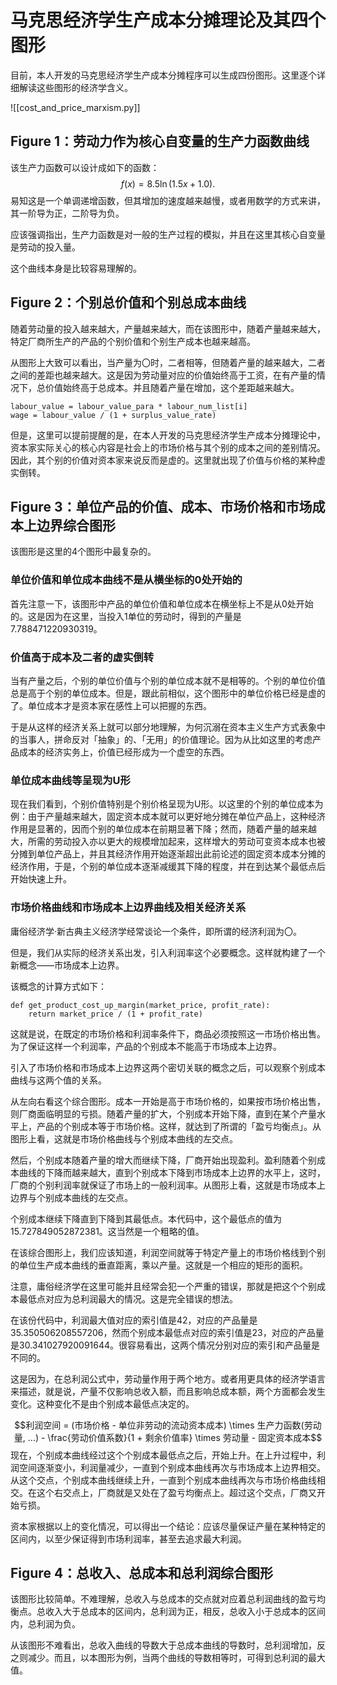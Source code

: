 # 马克思经济学生产成本分摊理论及其四个图形

目前，本人开发的马克思经济学生产成本分摊程序可以生成四份图形。这里逐个详细解读这些图形的经济学含义。

![[cost_and_price_marxism.py]]

## Figure 1：劳动力作为核心自变量的生产力函数曲线

该生产力函数可以设计成如下的函数：
$$f(x) = 8.5 \ln (1.5x + 1.0).$$
易知这是一个单调递增函数，但其增加的速度越来越慢，或者用数学的方式来讲，其一阶导为正，二阶导为负。

应该强调指出，生产力函数是对一般的生产过程的模拟，并且在这里其核心自变量是劳动的投入量。

这个曲线本身是比较容易理解的。

## Figure 2：个别总价值和个别总成本曲线

随着劳动量的投入越来越大，产量越来越大，而在该图形中，随着产量越来越大，特定厂商所生产的产品的个别价值和个别生产成本也越来越高。

从图形上大致可以看出，当产量为〇时，二者相等，但随着产量的越来越大，二者之间的差距也越来越大。这是因为劳动量对应的价值始终高于工资，在有产量的情况下，总价值始终高于总成本。并且随着产量在增加，这个差距越来越大。

```
labour_value = labour_value_para * labour_num_list[i]
wage = labour_value / (1 + surplus_value_rate)
```

但是，这里可以提前提醒的是，在本人开发的马克思经济学生产成本分摊理论中，资本家实际关心的核心内容是社会上的市场价格与其个别的成本之间的差别情况。因此，其个别的价值对资本家来说反而是虚的。这里就出现了价值与价格的某种虚实倒转。

## Figure 3：单位产品的价值、成本、市场价格和市场成本上边界综合图形

该图形是这里的4个图形中最复杂的。

### 单位价值和单位成本曲线不是从横坐标的0处开始的

首先注意一下，该图形中产品的单位价值和单位成本在横坐标上不是从0处开始的。这是因为在这里，当投入1单位的劳动时，得到的产量是7.788471220930319。

### 价值高于成本及二者的虚实倒转

当有产量之后，个别的单位价值与个别的单位成本就不是相等的。个别的单位价值总是高于个别的单位成本。但是，跟此前相似，这个图形中的单位价格已经是虚的了。单位成本才是资本家在感性上可以把握的东西。

于是从这样的经济关系上就可以部分地理解，为何沉溺在资本主义生产方式表象中的当事人，拼命反对「抽象」的、「无用」的价值理论。因为从比如这里的考虑产品成本的经济实务上，价值已经形成为一个虚空的东西。

### 单位成本曲线等呈现为U形

现在我们看到，个别价值特别是个别价格呈现为U形。以这里的个别的单位成本为例：由于产量越来越大，固定资本成本就可以更好地分摊在单位产品上，这种经济作用是显著的，因而个别的单位成本在前期显著下降；然而，随着产量的越来越大，所需的劳动投入亦以更大的规模增加起来，这样增大的劳动可变资本成本也被分摊到单位产品上，并且其经济作用开始逐渐超出此前论述的固定资本成本分摊的经济作用，于是，个别的单位成本逐渐减缓其下降的程度，并在到达某个最低点后开始快速上升。

### 市场价格曲线和市场成本上边界曲线及相关经济关系

庸俗经济学·新古典主义经济学经常谈论一个条件，即所谓的经济利润为〇。

但是，我们从实际的经济关系出发，引入利润率这个必要概念。这样就构建了一个新概念——市场成本上边界。

该概念的计算方式如下：

```
def get_product_cost_up_margin(market_price, profit_rate):
    return market_price / (1 + profit_rate)
```

这就是说，在既定的市场价格和利润率条件下，商品必须按照这一市场价格出售。为了保证这样一个利润率，产品的个别成本不能高于市场成本上边界。

引入了市场价格和市场成本上边界这两个密切关联的概念之后，可以观察个别成本曲线与这两个值的关系。

从左向右看这个综合图形。成本一开始是高于市场价格的，如果按市场价格出售，则厂商面临明显的亏损。随着产量的扩大，个别成本开始下降，直到在某个产量水平上，产品的个别成本等于市场价格。这样，就达到了所谓的「盈亏均衡点」。从图形上看，这就是市场价格曲线与个别成本曲线的左交点。

然后，个别成本随着产量的增大而继续下降，厂商开始出现盈利。盈利随着个别成本曲线的下降而越来越大，直到个别成本下降到市场成本上边界的水平上，这时，厂商的个别利润率就保证了市场上的一般利润率。从图形上看，这就是市场成本上边界与个别成本曲线的左交点。

个别成本继续下降直到下降到其最低点。本代码中，这个最低点的值为15.727849052872381。这当然是一个粗略的值。

在该综合图形上，我们应该知道，利润空间就等于特定产量上的市场价格线到个别的单位生产成本曲线的垂直距离，乘以产量。这就是一个相应的矩形的面积。

注意，庸俗经济学在这里可能并且经常会犯一个严重的错误，那就是把这个个别成本最低点对应为总利润最大的情况。这是完全错误的想法。

在该份代码中，利润最大值对应的索引值是42，对应的产品量是35.350506208557206，然而个别成本最低点对应的索引值是23，对应的产品量是30.341027920091644。很容易看出，这两个情况分别对应的索引和产品量是不同的。

这是因为，在总利润公式中，劳动量作用于两个地方。或者用更具体的经济学语言来描述，就是说，产量不仅影响总收入额，而且影响总成本额，两个方面都会发生变化。这种变化不是由个别成本最低点决定的。

$$利润空间 = (市场价格 - 单位非劳动的流动资本成本) \times 生产力函数(劳动量, …) - \frac{劳动价值系数}{1 + 剩余价值率} \times 劳动量 - 固定资本成本$$
现在，个别成本曲线经过这个个别成本最低点之后，开始上升。在上升过程中，利润空间逐渐变小，利润量减少，一直到个别成本曲线再次与市场成本上边界相交。从这个交点，个别成本曲线继续上升，一直到个别成本曲线再次与市场价格曲线相交。在这个右交点上，厂商就是又处在了盈亏均衡点上。超过这个交点，厂商又开始亏损。

资本家根据以上的变化情况，可以得出一个结论：应该尽量保证产量在某种特定的区间内，以至少保证得到市场利润率，甚至去追求最大利润。

## Figure 4：总收入、总成本和总利润综合图形

该图形比较简单。不难理解，总收入与总成本的交点就对应着总利润曲线的盈亏均衡点。总收入大于总成本的区间内，总利润为正，相反，总收入小于总成本的区间内，总利润为负。

从该图形不难看出，总收入曲线的导数大于总成本曲线的导数时，总利润增加，反之则减少。而且，以本图形为例，当两个曲线的导数相等时，可得到总利润的最大值。
